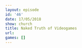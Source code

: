 ```yaml
---
layout: episode
id: '46'
date: 17/05/2018
show: church
title: Naked Truth of Videogames
url: 
games: []
---
```

